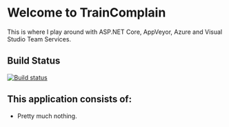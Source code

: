 # Welcome to TrainComplain

This is where I play around with ASP.NET Core, AppVeyor, Azure and Visual Studio Team Services.

## Build Status
[![Build status](https://ci.appveyor.com/api/projects/status/yxvnk797r8edvoaa/branch/master?svg=true)](https://ci.appveyor.com/project/Jaffacakes82/mentorme/branch/master)

## This application consists of:

*   Pretty much nothing.
